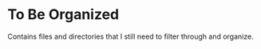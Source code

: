 # To Be Organized

Contains files and directories that I still need to filter through and organize.
